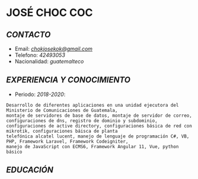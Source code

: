 # **JOSÉ CHOC COC**
## *CONTACTO*
+ Email: *chokjosekok@gmail.com*
+ Telefono: *42493053*
+ Nacionalidad: *guatemalteco*
## *EXPERIENCIA Y CONOCIMIENTO*
+ Periodo: *2018-2020*: 
 ~~~
 Desarrollo de diferentes aplicaciones en una unidad ejecutora del Ministerio de Comunicaciones de Guatemala,
 montaje de servidores de base de datos, montaje de servidor de correo, configuraciones de dns, registro de dominio y subdominio,
 configuraciones de active directory, configuraciones básica de red con mikrotik, configuraciones báisca de planta
 telefónica alcatel lucent, manejo de lenguaje de programación C#, VB, PHP, Framework Laravel, Framework Codeigniter,
 manejo de JavaScript con ECMS6, Framework Angular 11, Vue, python básico
 ~~~
## *EDUCACIÓN*
